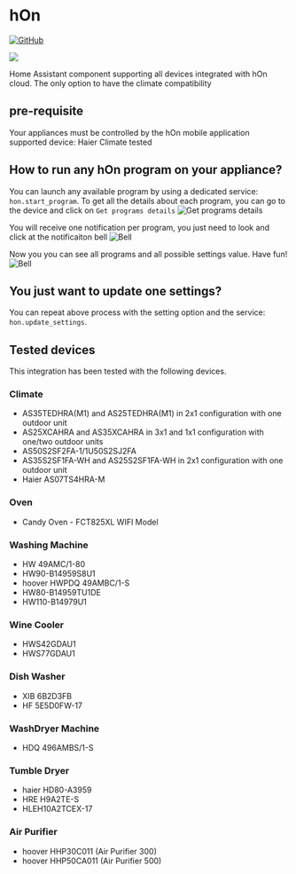 # hOn
[![GitHub](https://img.shields.io/github/license/gvigroux/hon?color=green)](https://github.com/gvigroux/hon/blob/main/LICENSE)

<a href="https://www.buymeacoffee.com/gvigroux"><img src="https://img.buymeacoffee.com/button-api/?text=Buy me a coffee&emoji=&slug=gvigroux&button_colour=5F7FFF&font_colour=ffffff&font_family=Cookie&outline_colour=000000&coffee_colour=FFDD00" /></a>

Home Assistant component supporting all devices integrated with hOn cloud. The only option to have the climate compatibility

## pre-requisite
Your appliances must be controlled by the hOn mobile application
supported device: Haier Climate tested

## How to run any hOn program on your appliance?

You can launch any available program by using a dedicated service: `hon.start_program`.
To get all the details about each program, you can go to the device and click on `Get programs details`
![Get programs details](/images/device.jpg)

You will receive one notification per program, you just need to look and click at the notificaiton bell ![Bell](/images/bell.jpg)

Now you you can see all programs and all possible settings value. Have fun!
![Bell](/images/notification.jpg)

## You just want to update one settings?

You can repeat above process with the setting option and the service: `hon.update_settings`.

## Tested devices
This integration has been tested with the following devices.


### Climate
- AS35TEDHRA(M1) and AS25TEDHRA(M1) in 2x1 configuration with one outdoor unit
- AS25XCAHRA and AS35XCAHRA in 3x1 and 1x1 configuration with one/two outdoor units
- AS50S2SF2FA-1/1U50S2SJ2FA
- AS35S2SF1FA-WH and AS25S2SF1FA-WH in 2x1 configuration with one outdoor unit
- Haier AS07TS4HRA-M

### Oven
- Candy Oven - FCT825XL WIFI Model

### Washing Machine
- HW 49AMC/1-80
- HW90-B14959S8U1
- hoover HWPDQ 49AMBC/1-S
- HW80-B14959TU1DE
- HW110-B14979U1

### Wine Cooler
- HWS42GDAU1
- HWS77GDAU1

### Dish Washer
- XIB 6B2D3FB
- HF 5E5D0FW-17

### WashDryer Machine
- HDQ 496AMBS/1-S

### Tumble Dryer
- haier HD80-A3959
- HRE H9A2TE-S
- HLEH10A2TCEX-17

### Air Purifier
- hoover HHP30C011 (Air Purifier 300)
- hoover HHP50CA011 (Air Purifier 500)
